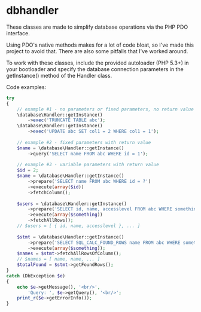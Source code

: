# dbhandler

These classes are made to simplify database operations via the PHP PDO interface.

Using PDO's native methods makes for a lot of code bloat, so I've made this project
to avoid that. There are also some pitfalls that I've worked around.

To work with these classes, include the provided autoloader (PHP 5.3+) in your
bootloader and specify the database connection parameters in the getInstance() method
of the Handler class.

Code examples:

```php
try
{
	// example #1 - no parameters or fixed parameters, no return value
	\database\Handler::getInstance()
		->exec('TRUNCATE TABLE abc');
	\database\Handler::getInstance()
		->exec('UPDATE abc SET col1 = 2 WHERE col1 = 1');
	
	// example #2 - fixed parameters with return value
	$name = \database\Handler::getInstance()
		->query('SELECT name FROM abc WHERE id = 1');
	
	// example #3 - variable parameters with return value
	$id = 2;
	$name = \database\Handler::getInstance()
		->prepare('SELECT name FROM abc WHERE id = ?')
		->execute(array($id))
		->fetchColumn();
	
	$users = \database\Handler::getInstance()
		->prepare('SELECT id, name, accesslevel FROM abc WHERE something = ? LIMIT 10')
		->execute(array($something))
		->fetchAllRows();
	// $users = [ { id, name, accesslevel }, ... ]
	
	$stmt = \database\Handler::getInstance()
		->prepare('SELECT SQL_CALC_FOUND_ROWS name FROM abc WHERE something = ? LIMIT 10')
		->execute(array($something));
	$names = $stmt->fetchAllRowsOfColumn();
	// $names = [ name, name, ... ]
	$totalFound = $stmt->getFoundRows();
}
catch (DbException $e)
{
	echo $e->getMessage(), '<br/>',
		'Query: ', $e->getQuery(), '<br/>';
	print_r($e->getErrorInfo());
}
```

